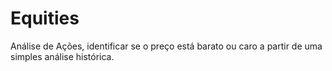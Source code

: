 # Equities
Análise de Ações, identificar se o preço está barato ou caro a partir de uma simples análise histórica.
